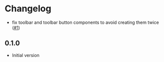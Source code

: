 # Changelog

- fix toolbar and toolbar button components to avoid creating them twice ([#1](https://github.com/seaofvoices/react-roblox-studio-plugin/pull/1))

## 0.1.0

- Initial version
